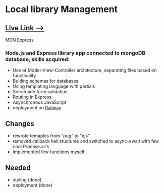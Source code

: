 # Local library Management
## [Live Link -->](mdnexpress-production.up.railway.app)
MDN Express
### Node.js and Express library app connected to mongoDB database, skills acquired:
- Use of Model-View-Controller architecture, separating files based on functinality
- Buiding schemas for databases
- Using templating language with partials
- Serverside form validation
- Routing in Express 
- Asynchronous JavaScript
- deployment on [Railway](https://railway.app/) 

## Changes
- rewrote temaples from "pug" to "ejs"
- removed callback hell stuctures and switched to async-await with few cool Promise.all's
- implemented few functions myself

## Needed
- styling (done)
- deployment (done)
